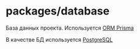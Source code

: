 # packages/database

База данных проекта. Используется [ORM Prisma](https://www.prisma.io/)

В качестве БД используется [PostgreSQL](https://www.postgresql.org/)